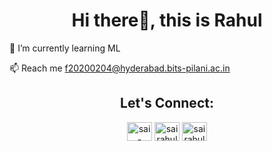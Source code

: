 <h1 align="center">Hi there👋, this is Rahul</h1>

🌱 I’m currently learning ML

📫 Reach me f20200204@hyderabad.bits-pilani.ac.in

<h2 align="center">Let's Connect:</h2>
<p align="center">
<a href="https://linkedin.com/in/sai-rahul01" target="blank"><img align="center" src="https://raw.githubusercontent.com/rahuldkjain/github-profile-readme-generator/master/src/images/icons/Social/linked-in-alt.svg" alt="sai-rahul01" height="30" width="40" /></a>
<a href="https://kaggle.com/sairahul04" target="blank"><img align="center" src="https://raw.githubusercontent.com/rahuldkjain/github-profile-readme-generator/master/src/images/icons/Social/kaggle.svg" alt="sairahul04" height="30" width="40" /></a>
<a href="https://fb.com/sairahul05" target="blank"><img align="center" src="https://raw.githubusercontent.com/rahuldkjain/github-profile-readme-generator/master/src/images/icons/Social/facebook.svg" alt="sairahul05" height="30" width="40" /></a>
</p>
